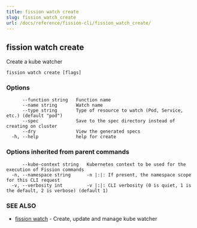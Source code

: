 ```yaml
---
title: fission watch create
slug: fission_watch_create
url: /docs/reference/fission-cli/fission_watch_create/
---
```

## fission watch create

Create a kube watcher

```
fission watch create [flags]
```

### Options

```
      --function string   Function name
      --name string       Watch name
      --type string       Type of resource to watch (Pod, Service, etc.) (default "pod")
      --spec              Save to the spec directory instead of creating on cluster
      --dry               View the generated specs
  -h, --help              help for create
```

### Options inherited from parent commands

```
      --kube-context string   Kubernetes context to be used for the execution of Fission commands
  -n, --namespace string      -n |:|: If present, the namespace scope for this CLI request
  -v, --verbosity int         -v |:|: CLI verbosity (0 is quiet, 1 is the default, 2 is verbose) (default 1)
```

### SEE ALSO

* [fission watch](/docs/reference/fission-cli/fission_watch/)	 - Create, update and manage kube watcher

